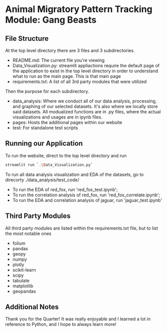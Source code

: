 # Animal Migratory Pattern Tracking Module: Gang Beasts

## File Structure 
At the top level directory there are 3 files and 3 subdirectories. 
- README.md: The current file you're viewing 
- Data_Visualization.py: streamlit appliactions require the default page of 
the application to exist in the top level directory in order to understand 
what to run as the main page. This is that main page 
- requirements.txt: A list of all 3rd party modules that were utilized 

Then the purpose for each subdirectory.

- data_analysis: Where we conduct all of our data analysis, processing, and graphing of our selected datasets. It's also where we locally store said datasets. All modualized functions are in .py files, where the actual visualizations and usages are in ipynb files.
- pages: Hosts the additional pages within our website 
- test: For standalone test scripts 

## Running our Application 

To run the website, direct to the top level directory and run 

``` bash
streamlit run `.\Data_Visualization.py`
```


To run all data analysis visualization and EDA of the datasets, go to direcorty ./data_analysis/test_code/

- To run the EDA of red_fox, run 'red_fox_test.ipynb';
- To run the correlation analysis of red_fox, run 'red_fox_correlate.ipynb';
- To run the EDA and correlation analysis of jaguar, run 'jaguar_test.ipynb'


## Third Party Modules 

All third party modules are listed within the requirements.txt file, but to list the most notable ones 
- folium
- pandas 
- geopy 
- numpy 
- plotly 
- scikit-learn 
- scipy 
- tabulate 
- matplotlib
- geopandas 

## Additional Notes

Thank you for the Quarter! It was really enjoyable and I learned a lot in reference to Python, and I hope to always learn more! 
